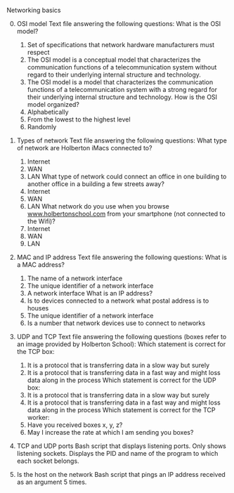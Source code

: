 Networking basics 

 0. OSI model
 Text file answering the following questions:
   What is the OSI model?
    1. Set of specifications that network hardware manufacturers must respect
    2. The OSI model is a conceptual model that characterizes the communication
    functions of a telecommunication system without regard to their underlying
    internal structure and technology.
    3. The OSI model is a model that characterizes the communication functions
    of a telecommunication system with a strong regard for their underlying
    internal structure and technology.
   How is the OSI model organized?
    1. Alphabetically
    2. From the lowest to the highest level
    3. Randomly

 1. Types of network
    Text file answering the following questions:
   What type of network are Holberton iMacs connected to?
    1. Internet
    2. WAN
    3. LAN
   What type of network could connect an office in one building to another
  office in a building a few streets away?
    1. Internet
    2. WAN
    3. LAN
   What network do you use when you browse www.holbertonschool.com from your
  smartphone (not connected to the Wifi)?
    1. Internet
    2. WAN
    3. LAN

 2. MAC and IP address
   Text file answering the following questions:
   What is a MAC address?
    1. The name of a network interface
    2. The unique identifier of a network interface
    3. A network interface
   What is an IP address?
    1. Is to devices connected to a network what postal address is to houses
    2. The unique identifier of a network interface
    3. Is a number that network devices use to connect to networks

 3. UDP and TCP
   Text file answering the following questions
  (boxes refer to an image provided by Holberton School):
   Which statement is correct for the TCP box:
    1. It is a protocol that is transferring data in a slow way but surely
    2. It is a protocol that is transferring data in a fast way and might loss
    data along in the process
   Which statement is correct for the UDP box:
    1. It is a protocol that is transferring data in a slow way but surely
    2. It is a protocol that is transferring data in a fast way and might loss
    data along in the process
   Which statement is correct for the TCP worker:
    1. Have you received boxes x, y, z?
    2. May I increase the rate at which I am sending you boxes?

 4. TCP and UDP ports
   Bash script that displays listening ports.
   Only shows listening sockets.
   Displays the PID and name of the program to which each socket belongs.

 5. Is the host on the network
   Bash script that
  pings an IP address received as an argument 5 times.

